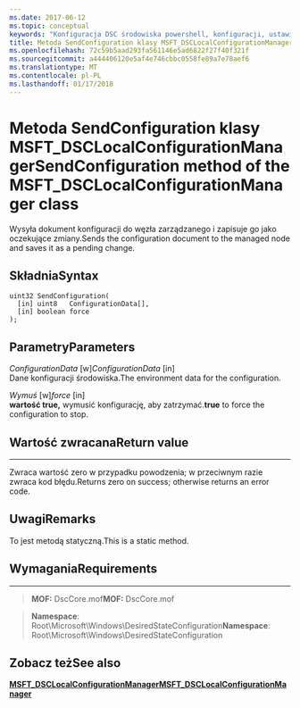 ```yaml
---
ms.date: 2017-06-12
ms.topic: conceptual
keywords: "Konfiguracja DSC środowiska powershell, konfiguracji, ustawienia"
title: Metoda SendConfiguration klasy MSFT_DSCLocalConfigurationManager
ms.openlocfilehash: 72c59b5aad293fa561146e5ad6822f27f40f321f
ms.sourcegitcommit: a444406120e5af4e746cbbc0558fe89a7e78aef6
ms.translationtype: MT
ms.contentlocale: pl-PL
ms.lasthandoff: 01/17/2018
---
```

# <a name="sendconfiguration-method-of-the-msftdsclocalconfigurationmanager-class"></a><span data-ttu-id="0c3b0-103">Metoda SendConfiguration klasy MSFT_DSCLocalConfigurationManager</span><span class="sxs-lookup"><span data-stu-id="0c3b0-103">SendConfiguration method of the MSFT_DSCLocalConfigurationManager class</span></span>

<span data-ttu-id="0c3b0-104">Wysyła dokument konfiguracji do węzła zarządzanego i zapisuje go jako oczekujące zmiany.</span><span class="sxs-lookup"><span data-stu-id="0c3b0-104">Sends the configuration document to the managed node and saves it as a pending change.</span></span>

<a name="syntax"></a><span data-ttu-id="0c3b0-105">Składnia</span><span class="sxs-lookup"><span data-stu-id="0c3b0-105">Syntax</span></span>
------

```mof
uint32 SendConfiguration(
  [in] uint8   ConfigurationData[],
  [in] boolean force
);
```

<a name="parameters"></a><span data-ttu-id="0c3b0-106">Parametry</span><span class="sxs-lookup"><span data-stu-id="0c3b0-106">Parameters</span></span>
----------

<span data-ttu-id="0c3b0-107">*ConfigurationData* \[w\]</span><span class="sxs-lookup"><span data-stu-id="0c3b0-107">*ConfigurationData* \[in\]</span></span>  
<span data-ttu-id="0c3b0-108">Dane konfiguracji środowiska.</span><span class="sxs-lookup"><span data-stu-id="0c3b0-108">The environment data for the configuration.</span></span>

<span data-ttu-id="0c3b0-109">*Wymuś* \[w\]</span><span class="sxs-lookup"><span data-stu-id="0c3b0-109">*force* \[in\]</span></span>  
<span data-ttu-id="0c3b0-110">**wartość true,** wymusić konfigurację, aby zatrzymać.</span><span class="sxs-lookup"><span data-stu-id="0c3b0-110">**true** to force the configuration to stop.</span></span>

## <a name="return-value"></a><span data-ttu-id="0c3b0-111">Wartość zwracana</span><span class="sxs-lookup"><span data-stu-id="0c3b0-111">Return value</span></span>
------------

<span data-ttu-id="0c3b0-112">Zwraca wartość zero w przypadku powodzenia; w przeciwnym razie zwraca kod błędu.</span><span class="sxs-lookup"><span data-stu-id="0c3b0-112">Returns zero on success; otherwise returns an error code.</span></span>

## <a name="remarks"></a><span data-ttu-id="0c3b0-113">Uwagi</span><span class="sxs-lookup"><span data-stu-id="0c3b0-113">Remarks</span></span>

<span data-ttu-id="0c3b0-114">To jest metodą statyczną.</span><span class="sxs-lookup"><span data-stu-id="0c3b0-114">This is a static method.</span></span>

## <a name="requirements"></a><span data-ttu-id="0c3b0-115">Wymagania</span><span class="sxs-lookup"><span data-stu-id="0c3b0-115">Requirements</span></span>
------------
><span data-ttu-id="0c3b0-116">**MOF:** DscCore.mof</span><span class="sxs-lookup"><span data-stu-id="0c3b0-116">**MOF:** DscCore.mof</span></span>

><span data-ttu-id="0c3b0-117">**Namespace**: Root\Microsoft\Windows\DesiredStateConfiguration</span><span class="sxs-lookup"><span data-stu-id="0c3b0-117">**Namespace**: Root\Microsoft\Windows\DesiredStateConfiguration</span></span>


## <a name="see-also"></a><span data-ttu-id="0c3b0-118">Zobacz też</span><span class="sxs-lookup"><span data-stu-id="0c3b0-118">See also</span></span>


[<span data-ttu-id="0c3b0-119">**MSFT_DSCLocalConfigurationManager**</span><span class="sxs-lookup"><span data-stu-id="0c3b0-119">**MSFT_DSCLocalConfigurationManager**</span></span>](msft-dsclocalconfigurationmanager.md)


 

 



